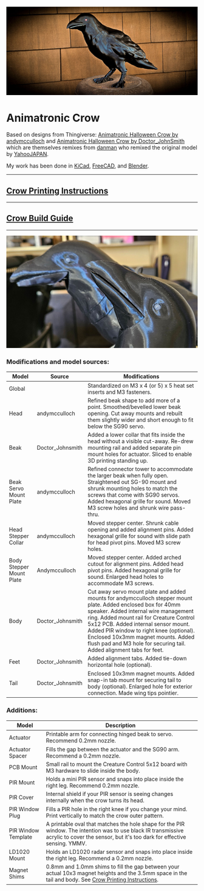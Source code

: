 ![The Animatronic Crow](images/AniCrow022.jpg)
# Animatronic Crow
Based on  designs from Thingiverse:
[Animatronic Halloween Crow by andymcculloch](https://www.thingiverse.com/thing:6278223)
and [Animatronic Halloween Crow by Doctor_JohnSmith](https://www.thingiverse.com/thing:6258153)
which are themselves remixes from [danman](https://www.thingiverse.com/danman/designs)
who remixed the original model by [YahooJAPAN](https://www.thingiverse.com/yahoojapan/designs).

My work has been done in [KiCad](https://www.kicad.org/),
[FreeCAD](https://www.freecad.org/),
and [Blender](https://www.blender.org/download/releases/4-4/).
___
## [Crow Printing Instructions](stl/README.md) ##
___
## [Crow Build Guide](BUILD.md) ##
___
![New beak/head in the foreground.](images/AniCrow011.jpg)
### Modifications and model sources: ###

| Model                    | Source           | Modifications                                                                                                                                                                                                                                                                                                                                                                                     |
|--------------------------|------------------|---------------------------------------------------------------------------------------------------------------------------------------------------------------------------------------------------------------------------------------------------------------------------------------------------------------------------------------------------------------------------------------------------|
| Global                   |                  | Standardized on M3 x 4 (or 5) x 5 heat set inserts and M3 fasteners.                                                                                                                                                                                                                                                                                                                              |
| Head                     | andymcculloch    | Refined beak shape to add more of a point. Smoothed/bevelled lower beak opening. Cut away mounts and rebuilt them slightly wider and short enough to fit below the SG90 servo.                                                                                                                                                                                                                    |
| Beak                     | Doctor_Johnsmith | Added a lower collar that fits inside the head without a visible cut-away. Re-drew mounting rail and added separate pin mount holes for actuator. Sliced to enable 3D printing standing up.                                                                                                                                                                                                       |
| Beak Servo Mount Plate   | andymcculloch    | Refined connector tower to accommodate the larger beak when fully open. Straightened out SG-90 mount and shrunk mounting holes to match the screws that come with SG90 servos. Added hexagonal grille for sound. Moved M3 screw holes and shrunk wire pass-thru.                                                                                                                                  |
| Head Stepper Collar      | andymcculloch    | Moved stepper center. Shrunk cable opening and added alignment pins. Added hexagonal grille for sound with slide path for head pivot pins. Moved M3 screw holes.                                                                                                                                                                                                                                  |
| Body Stepper Mount Plate | Andymcculloch    | Moved stepper center. Added arched cutout for alignment pins. Added head pivot pins. Added hexagonal grille for sound. Enlarged head holes to accommodate M3 screws.                                                                                                                                                                                                                              |
| Body                     | Doctor_Johnsmith | Cut away servo mount plate and added mounts for andymcculloch stepper mount plate. Added enclosed box for 40mm speaker. Added internal wire management ring. Added mount rail for Creature Control 5x12 PCB. Added internal sensor mount. Added PIR window to right knee (optional). Enclosed 10x3mm magnet mounts. Added flush pad and M3 hole for securing tail. Added alignment tabs for feet. |
| Feet                     | Doctor_Johnsmith | Added alignment tabs. Added tie-down horizontal hole (optional).                                                                                                                                                                                                                                                                                                                                  |
| Tail                     | Doctor_Johnsmith | Enclosed 10x3mm magnet mounts. Added snap-in tab mount for securing tail to body (optional). Enlarged hole for exterior connection. Made wing tips pointier.                                                                                                                                                                                                                                      |

### Additions: ###

| Model               | Description                                                                                                                                                                                 |
|---------------------|---------------------------------------------------------------------------------------------------------------------------------------------------------------------------------------------|
| Actuator            | Printable arm for connecting hinged beak to servo. Recommend 0.2mm nozzle.                                                                                                                  |
| Actuator Spacer     | Fills the gap between the actuator and the SG90 arm. Recommend a 0.2mm nozzle.                                                                                                              |
| PCB Mount           | Small rail to mount the Creature Control 5x12 board with M3 hardware to slide inside the body.                                                                                              |
| PIR Mount           | Holds a mini PIR sensor and snaps into place inside the right leg. Recommend 0.2mm nozzle.                                                                                                  |
| PIR Cover           | Internal shield if your PIR sensor is seeing changes internally when the crow turns its head.                                                                                               | 
| PIR Window Plug     | Fills a PIR hole in the right knee if you change your mind. Print vertically to match the crow outer pattern.                                                                               |
| PIR Window Template | A printable oval that matches the hole shape for the PIR window. The intention was to use black IR transmissive acrylic to cover the sensor, but it's too dark for effective sensing. YMMV. |
| LD1020 Mount        | Holds an LD1020 radar sensor and snaps into place inside the right leg. Recommend a 0.2mm nozzle.                                                                                           |
| Magnet Shims        | 0.8mm and 1.0mm shims to fill the gap between your actual 10x3 magnet heights and the 3.5mm space in the tail and body. See [Crow Printing Instructions](stl/README.md).                    |